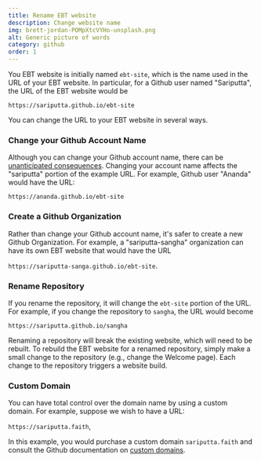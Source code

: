 ```yaml
---
title: Rename EBT website
description: Change website name
img: brett-jordan-POMpXtcVYHo-unsplash.png
alt: Generic picture of words
category: github
order: 1
---
```


You EBT website is initially named `ebt-site`,
which is the name used in the URL of your EBT website.
In particular, for a Github user named "Sariputta", the URL of
the EBT website would be 

`https://sariputta.github.io/ebt-site`

You can change the URL to your EBT website in several ways.

### Change your Github Account Name
Although you can change your Github account name,
there can be [unanticipated consequences](https://docs.github.com/en/github/setting-up-and-managing-your-github-user-account/changing-your-github-username).
Changing your account name affects the "sariputta" portion of the example URL.
For example, Github user "Ananda" would have the URL:

`https://ananda.github.io/ebt-site`

### Create a Github Organization 
Rather than change your Github account name, it's
safer to create a new Github Organization.
For example, a "sariputta-sangha" organization can have its
own EBT website that would have the URL

`https://sariputta-sanga.github.io/ebt-site`.

### Rename Repository
If you rename the repository, it will change the `ebt-site`
portion of the URL. 
For example, if you change the repository to `sangha`,
the URL would become 

`https://sariputta.github.io/sangha`

Renaming a repository will break the existing website,
which will need to be rebuilt.
To rebuild the EBT website for a renamed repository, 
simply make a small change to the repository (e.g., change the Welcome page).
Each change to the repository triggers a website build.

### Custom Domain
You can have total control over the domain name by using a custom domain.
For example, suppose we wish to have a URL:

`https://sariputta.faith`,

In this example, you would purchase a custom domain `sariputta.faith` and
consult the Github documentation on [custom domains](https://docs.github.com/en/github/working-with-github-pages/configuring-a-custom-domain-for-your-github-pages-site).


